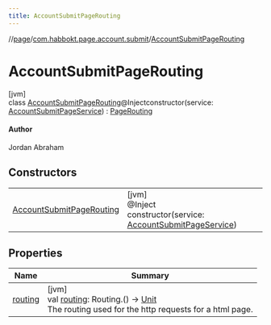 ```yaml
---
title: AccountSubmitPageRouting
---
```

//[page](../../../index.html)/[com.habbokt.page.account.submit](../index.html)/[AccountSubmitPageRouting](index.html)



# AccountSubmitPageRouting



[jvm]\
class [AccountSubmitPageRouting](index.html)@Injectconstructor(service: [AccountSubmitPageService](../-account-submit-page-service/index.html)) : [PageRouting](../../com.habbokt.page/-page-routing/index.html)

#### Author



Jordan Abraham



## Constructors


| | |
|---|---|
| [AccountSubmitPageRouting](-account-submit-page-routing.html) | [jvm]<br>@Inject<br>constructor(service: [AccountSubmitPageService](../-account-submit-page-service/index.html)) |


## Properties


| Name | Summary |
|---|---|
| [routing](../../com.habbokt.page/-page-routing/routing.html) | [jvm]<br>val [routing](../../com.habbokt.page/-page-routing/routing.html): Routing.() -&gt; [Unit](https://kotlinlang.org/api/latest/jvm/stdlib/kotlin/-unit/index.html)<br>The routing used for the http requests for a html page. |


